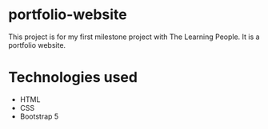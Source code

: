 # portfolio-website
This project is for my first milestone project with The Learning People. It is a portfolio website.
# Technologies used
  - HTML
  - CSS
  - Bootstrap 5
